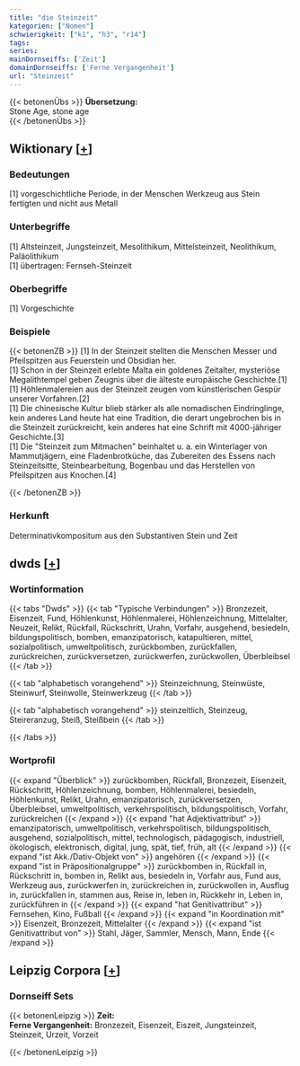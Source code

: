 ```yaml
---
title: "die Steinzeit"
kategorien: ["Nomen"]
schwierigkeit: ["k1", "h3", "r14"]
tags:
series:
mainDornseiffs: ['Zeit']
domainDornseiffs: ['Ferne Vergangenheit']
url: "Steinzeit"
---
```


{{< betonenÜbs >}}
**Übersetzung:**  
Stone Age, stone age  
{{< /betonenÜbs >}}

## Wiktionary [[+](https://de.wiktionary.org/wiki/Steinzeit)]

### Bedeutungen
[1] vorgeschichtliche Periode, in der Menschen Werkzeug aus Stein fertigten und nicht aus Metall  

### Unterbegriffe
[1] Altsteinzeit, Jungsteinzeit, Mesolithikum, Mittelsteinzeit, Neolithikum, Paläolithikum  
[1] übertragen: Fernseh-Steinzeit  

### Oberbegriffe
[1] Vorgeschichte  

### Beispiele
{{< betonenZB >}}
[1] In der Steinzeit stellten die Menschen Messer und Pfeilspitzen aus Feuerstein und Obsidian her.  
[1] Schon in der Steinzeit erlebte Malta ein goldenes Zeitalter, mysteriöse Megalithtempel geben Zeugnis über die älteste europäische Geschichte.[1]  
[1] Höhlenmalereien aus der Steinzeit zeugen vom künstlerischen Gespür unserer Vorfahren.[2]  
[1] Die chinesische Kultur blieb stärker als alle nomadischen Eindringlinge, kein anderes Land heute hat eine Tradition, die derart ungebrochen bis in die Steinzeit zurückreicht, kein anderes hat eine Schrift mit 4000-jähriger Geschichte.[3]  
[1] Die "Steinzeit zum Mitmachen" beinhaltet u. a. ein Winterlager von Mammutjägern, eine Fladenbrotküche, das Zubereiten des Essens nach Steinzeitsitte, Steinbearbeitung, Bogenbau und das Herstellen von Pfeilspitzen aus Knochen.[4]  

{{< /betonenZB >}}
### Herkunft
Determinativkompositum aus den Substantiven Stein und Zeit  



## dwds [[+](https://www.dwds.de/wb/Steinzeit)]

### Wortinformation
{{< tabs "Dwds" >}}
{{< tab "Typische Verbindungen" >}}
Bronzezeit, Eisenzeit, Fund, Höhlenkunst, Höhlenmalerei, Höhlenzeichnung, Mittelalter, Neuzeit, Relikt, Rückfall, Rückschritt, Urahn, Vorfahr, ausgehend, besiedeln, bildungspolitisch, bomben, emanzipatorisch, katapultieren, mittel, sozialpolitisch, umweltpolitisch, zurückbomben, zurückfallen, zurückreichen, zurückversetzen, zurückwerfen, zurückwollen, Überbleibsel
{{< /tab >}}

{{< tab "alphabetisch vorangehend" >}}
Steinzeichnung, Steinwüste, Steinwurf, Steinwolle, Steinwerkzeug
{{< /tab >}}

{{< tab "alphabetisch vorangehend" >}}
steinzeitlich, Steinzeug, Steireranzug, Steiß, Steißbein
{{< /tab >}}

{{< /tabs >}}

### Wortprofil
{{< expand "Überblick" >}} zurückbomben, Rückfall, Bronzezeit, Eisenzeit, Rückschritt, Höhlenzeichnung, bomben, Höhlenmalerei, besiedeln, Höhlenkunst, Relikt, Urahn, emanzipatorisch, zurückversetzen, Überbleibsel, umweltpolitisch, verkehrspolitisch, bildungspolitisch, Vorfahr, zurückreichen {{< /expand >}}
{{< expand "hat Adjektivattribut" >}} emanzipatorisch, umweltpolitisch, verkehrspolitisch, bildungspolitisch, ausgehend, sozialpolitisch, mittel, technologisch, pädagogisch, industriell, ökologisch, elektronisch, digital, jung, spät, tief, früh, alt {{< /expand >}}
{{< expand "ist Akk./Dativ-Objekt von" >}} angehören {{< /expand >}}
{{< expand "ist in Präpositionalgruppe" >}} zurückbomben in, Rückfall in, Rückschritt in, bomben in, Relikt aus, besiedeln in, Vorfahr aus, Fund aus, Werkzeug aus, zurückwerfen in, zurückreichen in, zurückwollen in, Ausflug in, zurückfallen in, stammen aus, Reise in, leben in, Rückkehr in, Leben in, zurückführen in {{< /expand >}}
{{< expand "hat Genitivattribut" >}} Fernsehen, Kino, Fußball {{< /expand >}}
{{< expand "in Koordination mit" >}} Eisenzeit, Bronzezeit, Mittelalter {{< /expand >}}
{{< expand "ist Genitivattribut von" >}} Stahl, Jäger, Sammler, Mensch, Mann, Ende {{< /expand >}}

## Leipzig Corpora [[+](https://corpora.uni-leipzig.de/en/res?word=Steinzeit&corpusId=deu_newscrawl-public_2018)]

### Dornseiff Sets
{{< betonenLeipzig >}}
**Zeit:**  
**Ferne Vergangenheit:** Bronzezeit, Eisenzeit, Eiszeit, Jungsteinzeit, Steinzeit, Urzeit, Vorzeit  

{{< /betonenLeipzig >}}
